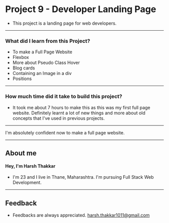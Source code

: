 # **Project 9 - Developer Landing Page**

- This project is a landing page for web developers. 



---

### **What did I learn from this Project?**

- To make a Full Page Website
- Flexbox
- More about Pseudo Class Hover
- Blog cards
- Containing an Image in a div
- Positions

---

### **How much time did it take to build this project?**

- It took me about 7 hours to make this as this was my first full page website. Definitely learnt a lot of new things and more about old concepts that I've used in previous projects.

---

I'm absolutely confident now to make a full page website.

---

## **About me**

#### **Hey, I'm Harsh Thakkar**

- I'm 23 and I live in Thane, Maharashtra. I'm pursuing Full Stack Web Development.

---

## **Feedback**
- Feedbacks are always appreciated. harsh.thakkar1011@gmail.com